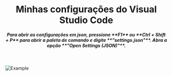 <h1 align="center">Minhas configurações do Visual Studio Code</h1>
<h5 align="center">Para abrir as configurações em json, pressione **F1** ou **Ctrl + Shift + P** para abrir a paleta de comando e digite **"settings.json"**. Abra a opção **"Open Settings (JSON)"**.</h5><br/>

![Example](https://i.imgur.com/HCRRyzP.png)
